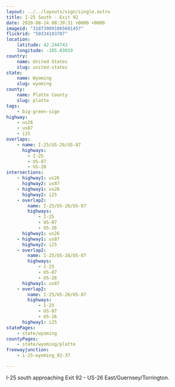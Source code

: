 ```yaml
---
layout: ../../layouts/sign/single.astro
title: I-25 South - Exit 92
date: 2020-08-14 08:39:31 +0000 +0000
imageid: "318739091065681457"
flickrid: "50334103707"
location:
    latitude: 42.244743
    longitude: -105.03019
country:
    name: United States
    slug: united-states
state:
    name: Wyoming
    slug: wyoming
county:
    name: Platte County
    slug: platte
tags:
    - big-green-sign
highway:
    - us26
    - us87
    - i25
overlaps:
    - name: I-25/US-26/US-87
      highways:
        - I-25
        - US-87
        - US-26
intersections:
    - highway1: us26
      highway2: us87
    - highway1: us26
      highway2: i25
    - overlap2:
        name: I-25/US-26/US-87
        highways:
            - I-25
            - US-87
            - US-26
      highway1: us26
    - highway1: us87
      highway2: i25
    - overlap2:
        name: I-25/US-26/US-87
        highways:
            - I-25
            - US-87
            - US-26
      highway1: us87
    - overlap2:
        name: I-25/US-26/US-87
        highways:
            - I-25
            - US-87
            - US-26
      highway1: i25
statePages:
    - state/wyoming
countyPages:
    - state/wyoming/platte
freewayjunction:
    - i-25-wyoming_92-37

---
```

I-25 south approaching Exit 92 - US-26 East/Guernsey/Torrington.